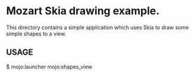 # Mozart Skia drawing example.

This directory contains a simple application which uses Skia to draw
some simple shapes to a view.

## USAGE

  $ mojo:launcher mojo:shapes_view

